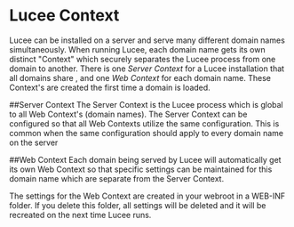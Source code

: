 # Lucee Context

Lucee can be installed on a server and serve many different domain names simultaneously. When running Lucee, each domain name gets its own distinct "Context" which securely separates the Lucee process from one domain to another.  There is one *Server Context* for a Lucee installation that all domains share , and one *Web Context* for each domain name. These Context's are created the first time a domain is loaded.

##Server Context
The Server Context is the Lucee process which is global to all Web Context's (domain names). The Server Context can be configured so that all Web Contexts utilize the same configuration. This is common when the same configuration should apply to every domain name on the server

##Web Context
Each domain being served by Lucee will automatically get its own Web Context so that specific settings can be maintained for this domain name which are separate from the Server Context.

The settings for the Web Context are created in your webroot in a WEB-INF folder. If you delete this folder, all settings will be deleted and it will be recreated on the next time Lucee runs. 